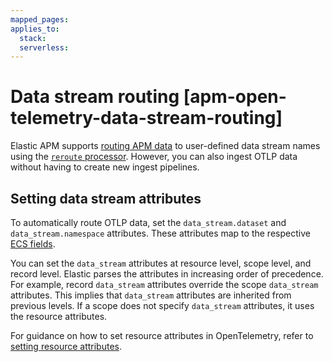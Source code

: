 ```yaml
---
mapped_pages:
applies_to:
  stack:
  serverless:
---
```


# Data stream routing [apm-open-telemetry-data-stream-routing]

Elastic APM supports [routing APM data](/solutions/observability/apm/data-streams.md#apm-data-stream-rerouting) to user-defined data stream names using the [`reroute` processor](elasticsearch://reference/enrich-processor/reroute-processor.md). However, you can also ingest OTLP data without having to create new ingest pipelines.

## Setting data stream attributes

To automatically route OTLP data, set the `data_stream.dataset` and `data_stream.namespace` attributes. These attributes map to the respective [ECS fields](ecs://reference/ecs-data_stream.md).

You can set the `data_stream` attributes at resource level, scope level, and record level. Elastic parses the attributes in increasing order of precedence. For example, record `data_stream` attributes override the scope `data_stream` attributes. This implies that `data_stream` attributes are inherited from previous levels. If a scope does not specify `data_stream` attributes, it uses the resource attributes.

For guidance on how to set resource attributes in OpenTelemetry, refer to [setting resource attributes](/solutions/observability/apm/attributes.md#setting-resource-attributes).
